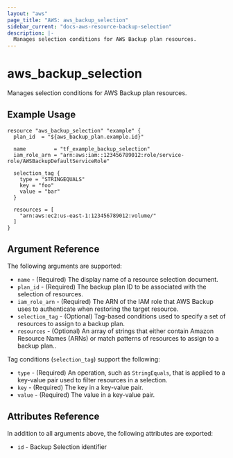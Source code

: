 ```yaml
---
layout: "aws"
page_title: "AWS: aws_backup_selection"
sidebar_current: "docs-aws-resource-backup-selection"
description: |-
  Manages selection conditions for AWS Backup plan resources.
---
```


# aws_backup_selection

Manages selection conditions for AWS Backup plan resources.

## Example Usage

```hcl
resource "aws_backup_selection" "example" {
  plan_id  = "${aws_backup_plan.example.id}"

  name         = "tf_example_backup_selection"
  iam_role_arn = "arn:aws:iam::123456789012:role/service-role/AWSBackupDefaultServiceRole"

  selection_tag {
    type = "STRINGEQUALS"
    key = "foo"
    value = "bar"
  }

  resources = [
    "arn:aws:ec2:us-east-1:123456789012:volume/"
  ]
}
```

## Argument Reference

The following arguments are supported:

* `name` - (Required) The display name of a resource selection document.
* `plan_id` - (Required) The backup plan ID to be associated with the selection of resources.
* `iam_role_arn` - (Required) The ARN of the IAM role that AWS Backup uses to authenticate when restoring the target resource.
* `selection_tag` - (Optional) Tag-based conditions used to specify a set of resources to assign to a backup plan.
* `resources` - (Optional) An array of strings that either contain Amazon Resource Names (ARNs) or match patterns of resources to assign to a backup plan..

Tag conditions (`selection_tag`) support the following:

* `type` - (Required) An operation, such as `StringEquals`, that is applied to a key-value pair used to filter resources in a selection.
* `key` - (Required) The key in a key-value pair.
* `value` - (Required) The value in a key-value pair.

## Attributes Reference

In addition to all arguments above, the following attributes are exported:

* `id` - Backup Selection identifier
